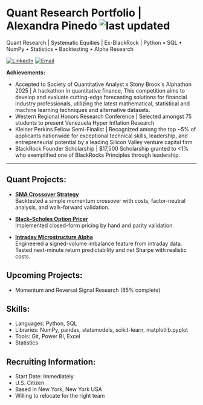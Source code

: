 # Quant Research Portfolio | Alexandra Pinedo ![last updated](https://img.shields.io/badge/Last%20Updated-Sept%202025-blue)
Quant Research | Systematic Equities | Ex-BlackRock | Python • SQL • NumPy • Statistics • Backtesting • Alpha Research

[![LinkedIn](https://img.shields.io/badge/LinkedIn-Profile-blue)](https://linkedin.com/in/alexandra-pinedo)
[![Email](https://img.shields.io/badge/Email-alexandrap9522%40gmail.com-red)](mailto:alexandrap9522@gmail.com)


**Achievements:** 
- Accepted to Society of Quantitative Analyst x Stony Brook's Alphathon 2025 | A hackathon in quantitative finance, This competition aims to develop and evaluate cutting-edge forecasting solutions for financial industry professionals, utilizing the latest mathematical, statistical and machine learning techniques and alternative datasets.
- Western Regional Honors Research Conference | Selected amongst 75 students to present Venezuela Hyper Inflation Research 
- Kleiner Perkins Fellow Semi-Finalist | Recognized among the top ~5% of applicants nationwide for exceptional technical skills, leadership, and entrepreneurial potential by a leading Silicon Valley venture capital firm
- BlackRock Founder Scholarship | $17,500 Scholarship granted to <1% who exemplified one of BlackRocks Principles through leadership.

------------------------------------------------------------
## Quant Projects:
- [**SMA Crossover Strategy**](https://github.com/lexpinedo/sma-crossover-strategy)  
  Backtested a simple momentum crossover with costs, factor-neutral analysis, and walk-forward validation.

- [**Black–Scholes Option Pricer**](https://github.com/lexpinedo/BSMPricer)  
  Implemented closed-form pricing by hand and parity validation.

- [**Intraday Microstructure Alpha**](https://github.com/lexpinedo/Intraday-Microstructure-Alpha)  
  Engineered a signed-volume imbalance feature from intraday data. Tested next-minute return predictability and net Sharpe with realistic costs.

## Upcoming Projects:
-  Momentum and Reversal Signal Research (85% complete)

## Skills:
- Languages: Python, SQL  
- Libraries: NumPy, pandas, statsmodels, scikit-learn, matplotlib.pyplot
- Tools: Git, Power BI, Excel
- Statistics

## Recruiting Information:
- Start Date: Immediately
- U.S. Citizen
- Based in New York, New York USA
- Willing to relocate for the right team

## 

<!--
**lexpinedo/lexpinedo** is a ✨ _special_ ✨ repository because its `README.md` (this file) appears on your GitHub profile.

Here are some ideas to get you started:

- 🔭 I’m currently working on ...
- 🌱 I’m currently learning ...
- 👯 I’m looking to collaborate on ...
- 🤔 I’m looking for help with ...
- 💬 Ask me about ...
- 📫 How to reach me: ...
- 😄 Pronouns: ...
- ⚡ Fun fact: ...
-->

